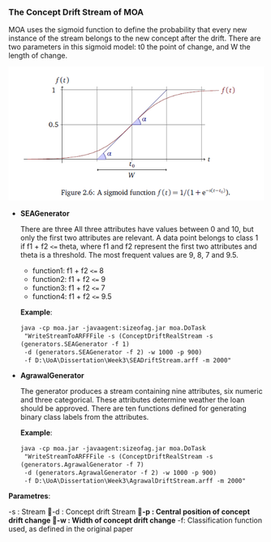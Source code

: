 ### The Concept Drift Stream of MOA

MOA uses the sigmoid function to define the probability that every new instance of the stream belongs to the new concept after the drift. There are two parameters in this sigmoid model: t0 the point of change, and W the length of change.

![](/assets/ch2/sigmoid.PNG)

* **SEAGenerator**

  There are three All three attributes have values between 0 and 10, but only the first two attributes are relevant. A data point belongs to class 1 if f1 + f2 `<=` theta, where f1 and f2 represent the first two attributes and theta is a threshold. The most frequent values are 9, 8, 7 and 9.5.
  
  * function1: f1 + f2 `<=` 8
  * function2: f1 + f2 `<=` 9
  * function3: f1 + f2 `<=` 7
  * function4: f1 + f2 `<=` 9.5

  **Example**:
  ```
  java -cp moa.jar -javaagent:sizeofag.jar moa.DoTask
   "WriteStreamToARFFFile -s (ConceptDriftRealStream -s (generators.SEAGenerator -f 1) 
   -d (generators.SEAGenerator -f 2) -w 1000 -p 900) 
   -f D:\UoA\Dissertation\Week3\SEADriftStream.arff -m 2000"
  ```

* **AgrawalGenerator**

  The generator produces a stream containing nine attributes, six numeric and three categorical. These attributes determine weather the loan should be approved. There are ten functions defined for generating binary class labels from the attributes.
  
  **Example**:
  ```
  java -cp moa.jar -javaagent:sizeofag.jar moa.DoTask
   "WriteStreamToARFFFile -s (ConceptDriftRealStream -s (generators.AgrawalGenerator -f 7) 
   -d (generators.AgrawalGenerator -f 2) -w 1000 -p 900) 
   -f D:\UoA\Dissertation\Week3\AgrawalDriftStream.arff -m 2000"
  ```

**Parametres**:

-s : Stream
-d : Concept drift Stream
**-p : Central position of concept drift change
-w : Width of concept drift change**
-f: Classification function used, as defined in the original paper



